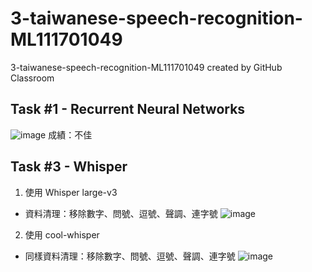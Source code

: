# 3-taiwanese-speech-recognition-ML111701049
3-taiwanese-speech-recognition-ML111701049 created by GitHub Classroom


## Task #1 - Recurrent Neural Networks
![image](https://github.com/user-attachments/assets/f38dfa84-1477-46e5-a7f3-db6827adf5e6)
成績：不佳

## Task #3 - Whisper
1. 使用 Whisper large-v3
* 資料清理：移除數字、問號、逗號、聲調、連字號 
![image](https://github.com/user-attachments/assets/168e0275-3e34-4582-aba7-3bbe85a7f546)

2. 使用 cool-whisper
* 同樣資料清理：移除數字、問號、逗號、聲調、連字號 
![image](https://github.com/user-attachments/assets/d142ea13-0892-41a9-a260-807196c08589)
